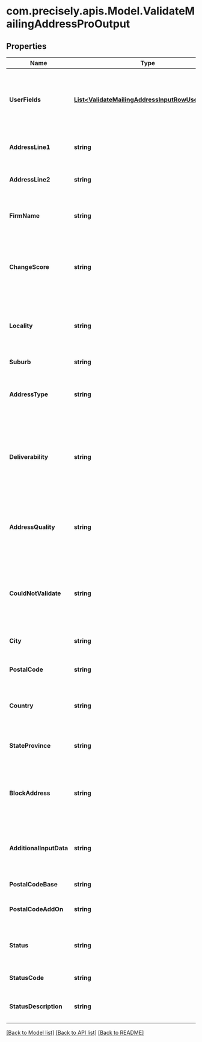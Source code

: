 # com.precisely.apis.Model.ValidateMailingAddressProOutput
## Properties

Name | Type | Description | Notes
------------ | ------------- | ------------- | -------------
**UserFields** | [**List&lt;ValidateMailingAddressInputRowUserFields&gt;**](ValidateMailingAddressInputRowUserFields.md) | These fields are returned, unmodified, in the user_fields section of the response. | [optional] 
**AddressLine1** | **string** | The first line of the validated address. | [optional] 
**AddressLine2** | **string** | The second line of the validated address. | [optional] 
**FirmName** | **string** | The validated firm or company name. | [optional] 
**ChangeScore** | **string** | A value of 0 and 100 that reflects how much the address has changed to make it valid. | [optional] 
**Locality** | **string** | Generally a locality is a village in rural areas or it may be a suburb in urban areas. | [optional] 
**Suburb** | **string** | The suburb name. | [optional] 
**AddressType** | **string** | A single letter code that indicates the type of address. | [optional] 
**Deliverability** | **string** | An estimate of confidence that an item mailed or shipped to this address would be successfully delivered. | [optional] 
**AddressQuality** | **string** | A two character code indicating overall quality of the resulting address. | [optional] 
**CouldNotValidate** | **string** | Mentions the address component that could not be validated, in case no match is found. | [optional] 
**City** | **string** | The validated city name. | [optional] 
**PostalCode** | **string** | The validated ZIP Code or postal code. | [optional] 
**Country** | **string** | The country in the format determined by what you selected. | [optional] 
**StateProvince** | **string** | The validated state or province abbreviation. | [optional] 
**BlockAddress** | **string** | The formatted address, as it would appear on a physical mail piece. | [optional] 
**AdditionalInputData** | **string** | Input data that could not be matched to a particular address component. | [optional] 
**PostalCodeBase** | **string** | The 5-digit ZIP Code. | [optional] 
**PostalCodeAddOn** | **string** | The 4-digit add-on part of the ZIP Code. | [optional] 
**Status** | **string** | Reports the success or failure of the match attempt. | [optional] 
**StatusCode** | **string** | Reason for failure, if there is one. | [optional] 
**StatusDescription** | **string** | Description of the problem, if there is one. | [optional] 

[[Back to Model list]](../README.md#documentation-for-models) [[Back to API list]](../README.md#documentation-for-api-endpoints) [[Back to README]](../README.md)

